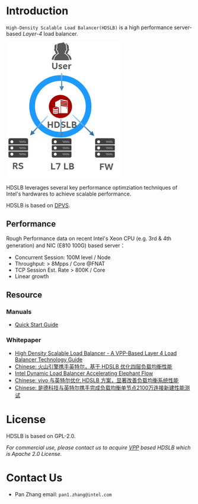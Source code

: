 # Introduction

`High-Density Scalable Load Balancer(HDSLB)` is a high performance server-based *Layer-4* load balancer.

![hdslb.png](./pic/hdslb.png)

HDSLB leverages several key performance optimziation techniques of Intel's hardwares to achieve scalable performance.

HDSLB is based on [DPVS](https://github.com/iqiyi/dpvs).

## Performance

Rough Performance data on recent Intel's Xeon CPU (e.g. 3rd & 4th generation) and NIC (E810 100G) based server：

* Concurrent Session: 100M level / Node
* Throughput: > 8Mpps / Core @FNAT
* TCP Session Est. Rate > 800K / Core
* Linear growth

## Resource

### Manuals

* [Quick Start Guide](./doc/Quick_start.md)

### Whitepaper

* [High Density Scalable Load Balancer - A VPP-Based Layer 4 Load Balancer Technology Guide](https://networkbuilders.intel.com/docs/networkbuilders/high-density-scalable-load-balancer-a-vpp-based-layer-4-load-balancer-technology-guide-1701169184.pdf)
* [Chinese: 火山引擎携手英特尔，基于 HDSLB 优化四层负载均衡性能](https://www.intel.cn/content/dam/www/central-libraries/cn/zh/documents/2023-01/23-22cmf255-volcano-engine-edge-cloud-sees-great-optimazation-in-four-tier-load-balancing-performance-with-hdslb-built-on-intel-hardware-and-software-case-study.pdf)
* [Intel Dynamic Load Balancer Accelerating Elephant Flow](https://networkbuilders.intel.com/solutionslibrary/intel-dynamic-load-balancer-intel-dlb-accelerating-elephant-flow-technology-guide)
* [Chinese: vivo 与英特尔优化 HDSLB 方案，显著改善负载均衡系统性能](https://www.intel.cn/content/www/cn/zh/artificial-intelligence/optimize-hdslb-to-improve-load-balancing-systems.html)
* [Chinese: 是德科技与英特尔携手完成负载均衡单节点2100万连接新建性能测试](https://mp.weixin.qq.com/s/9eLTNXKmYitIFmf2PpTUGQ)

# License

HDSLB is based on GPL-2.0.

*For commercial use, please contact us to acquire [VPP](https://fd.io/technology/) based HDSLB which is Apache 2.0 License.*

# Contact Us

* Pan Zhang email: `pan1.zhang@intel.com`
